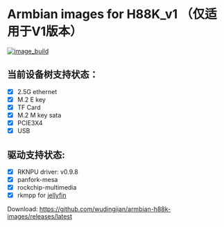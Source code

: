 # Armbian images for H88K_v1 （仅适用于V1版本）
[![image_build](https://github.com/amazingfate/armbian-h88k-images/workflows/Build/badge.svg)](https://github.com/amazingfate/armbian-h88k-images/actions/workflows/build.yml)

## 当前设备树支持状态：
 - [x] 2.5G ethernet
 - [x] M.2 E key
 - [x] TF Card
 - [x] M.2 M key sata
 - [x] PCIE3X4
 - [x] USB
 ## 驱动支持状态:
 - [x] RKNPU driver: v0.9.8
 - [x] panfork-mesa
 - [x] rockchip-multimedia
 - [x] rkmpp for [jellyfin](https://jellyfin.org/docs/general/administration/hardware-acceleration/rockchip/#speed-and-quality)

Download: https://github.com/wudingjian/armbian-h88k-images/releases/latest
